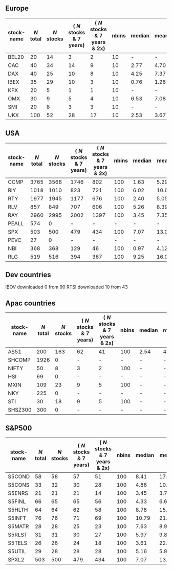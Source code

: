 ## Europe

| stock-name | $N$ total | $N$ stocks | ( $N$ stocks & 7 years)  | ( $N$ stocks & 7 years & 2x)  |    nbins   |  median  | mean  | mean/median |  mode  | reliable? |
| ------------- | ------------- | ------------- | ------------- | ------------- | ------------- |------------- |------------- | ------------- |------------- | ------------- |
| BEL20      |   20  |    14    |            3  |        2      |      10       |   -           |        -     |       -      |    -    | no |
| CAC        |   40  |    34    |           14  |        9      |      10       |   2.77        |      4.70    |     1.70     |  0.38  | yes |
| DAX        |   40  |    25    |           10  |        8      |      10       |   4.25        |      7.37    |     1.74     |  0.99  | yes |
| IBEX       |   35  |    29    |           10  |        3      |      10       |   0.76        |      1.26    |     1.66     |  0.43  | yes | 
| KFX        |   20  |     5    |            1  |        1      |      10       |     -         |        -     |       -      |   -    | no  |
| OMX        |   30  |     9    |            5  |        4      |      10       |   6.53        |      7.08    |     1.08     |  2.00  | yes |
| SMI        |   20  |     8    |            3  |        3      |      10       |     -         |        -     |       -      |   -    | no  |    
| UKX        |  100  |    52    |           28  |       17      |      10       |   2.53        |      3.67    |     1.45     |  0.04  | yes |


## USA

| stock-name | $N$ total | $N$ stocks | ( $N$ stocks & 7 years)  | ( $N$ stocks & 7 years & 2x)  |    nbins   |  median |  mean |  mean/median |  mode  | reliable? |
| ------------- | ------------- | ------------- | ------------- | ------------- | ------------- |------------- |------------- | ------------- |------------- | ------------- |
| CCMP      |  3765    | 3568     |        1746           |           802              |     100    |   1.63  |   5.29   |  3.25   |    0.11  | yes |
| RIY       |  1018    | 1010     |         823           |           721              |     100    |   6.02  |  10.64   |  1.77   |    0.07  | yes |    
| RTY       |  1977    | 1945     |        1177           |           676              |     100    |   2.40  |   5.05   |  2.10   |    0.00  | yes |     
| RLV       |   857    |  849     |         707           |           606              |     100    |   5.26  |   8.39   |  1.60   |    0.07  | yes |
| RAY       |  2960    | 2995     |        2002           |          1397              |     100    |   3.45  |   7.35   |  2.13   |    0.00  | yes |
| PEALL     |   574    |    0     |           -           |             -              |      -     |      -  |    -     |   -     |      -   | no  |
| SPX       |   503    |  500     |         479           |           434              |     100    |   7.07  |  13.00   |  1.84   |    0.07  | yes |
| PEVC      |    27    |    0     |           -           |             -              |      -     |      -  |    -     |   -     |      -   | no  |
| NBI       |   368    |  368     |         129           |            46              |     100    |   0.97  |   4.12   |  4.25   |    0.00  | yes | 
| RLG       |   519    |  516     |         394           |           367              |     100    |   9.25  |  16.00   |  1.73   |    0.34  | yes |

## Dev countries

IBOV downloaded 0 from 90
RTSI downloaded 10 from 43

## Apac countries

| stock-name | $N$ total  | $N$ stocks | ( $N$ stocks & 7 years)  | ( $N$ stocks & 7 years & 2x)  |    nbins   |  median |  mean |  mean/median |  mode  | reliable? |
|----------- |--------- |--------- |------------ |-----------  |----------- |-------- |------------------ | ------------- |------------- |------------- |
| AS51       |  200     | 163      |  62         |    41       |     100    |   2.54  |   4.40 | -   | 0.06  | yes |
| SHCOMP     | 1926     |   0      |  -          |    -        |     -      |   -     |   -    | -   |   -  | no  |
| NIFTY      |   50     |   8      |  3          |    2        |     100    |   -     |   -    | -   |   -  | no |
| HSI        |   69     |   0      |  -          |    -        |     -      |   -     |   -    | -   |   -  | no  |
| MXIN       |  109     |  23      |  9          |    5        |     100    |   -     |   -    | -   |   -  | no  |
| NKY        |  225     |   0      |  -          |    -        |     -      |   -     |   -    | -   |   -  | no  |
| STI        |   30     |  18      |   9         |    5        |     100    |   -     |   -    | -   |   -  | no  |
| SHSZ300    |  300     |   0      |  -          |    -        |     -      |   -     |   -    | -   |   -  | no  |

## S&P500

| stock-name | $N$ total  | $N$ stocks | ( $N$ stocks & 7 years)  | ( $N$ stocks & 7 years & 2x)  |    nbins   |  median |  mean |  mean/median |  mode  | reliable? |
|----------- |--------- |--------- |------------ |-----------  |----------- |-------- |------------------ | ------------- |------------- |------------- |
| S5COND     |  58      | 58       |  57         |    51       |     100    |   8.41  |  17.13 | 2.04 |   0.63  | yes  |
| S5CONS     |  33      | 32       |  30         |    28       |     100    |   4.86  |  10.46 | 2.15 |   1.77  | yes  |
| S5ENRS     |  21      | 21       |  21         |    14       |     100    |   3.45  |   3.74 | 1.08 |   0.69  | no   |
| S5FINL     |  66      | 65       |  65         |    56       |     100    |   4.33  |   6.65 | 1.54 |   0.07  | yes  |
| S5HLTH     |  64      | 64       |  62         |    58       |     100    |   8.78  |  15.85 | 1.81 |   0.81  | yes  |
| S5INFT     |  76      | 76       |  71         |    69       |     100    |  10.79  |  21.33 | 1.98 |   1.59  | yes  |
| S5MATR     |  28      | 28       |  25         |    23       |     100    |   7.63  |   8.96 | 1.17 |   1.92  | no   |
| S5RLST     |  31      | 31       |  30         |    27       |     100    |   5.97  |   9.89 | 1.66 |   1.51  | no   | 
| S5TELS     |  26      | 26       |  24         |    18       |     100    |   3.61  |  22.21 | 6.15 |   0.96  | no   |
| S5UTIL     |  29      | 28       |  28         |    28       |     100    |   5.16  |   5.96 | 1.16 |   2.24  | no   |
| SPXL2      | 503      | 500      | 479         |   434       |     100    |   7.07  |  13.0  | 1.84 |   0.07  | yes  |

